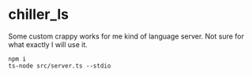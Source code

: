 # chiller_ls

Some custom crappy works for me kind of language server. Not sure for what exactly I will use it.

```
npm i
ts-node src/server.ts --stdio
```

